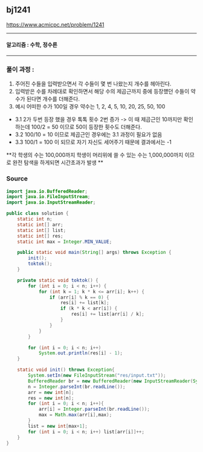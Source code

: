 ## bj1241 

https://www.acmicpc.net/problem/1241

---

#### 알고리즘 : 수학, 정수론

---
### 풀이 과정 : 
1. 주어진 수들을 입력받으면서 각 수들이 몇 번 나왔는지 개수를 헤아린다.
2. 입력받은 수를 차례대로 확인하면서 해당 수의 제곱근까지 중에 등장헀던 수들이 약수가 된다면 개수를 더해준다. 
3. 예시 어떠한 수가 100일 경우 약수는 1, 2, 4, 5, 10, 20, 25, 50, 100
  - 3.1 2가 두번 등장 했을 경우 톡톡 횟수 2번 증가 -> 이 때 제곱근인 10까지만 확인하는데 100/2 = 50 이므로 50이 등장한 횟수도 더해준다.
  - 3.2 100/10 = 10 이므로 제곱근인 경우에는 3.1 과정이 필요가 없음
  - 3.3 100/1 = 100 이 되므로 자기 자신도 세어주기 때문에 결과에서는 -1 


**각 학생의 수는 100,000까지 학생이 머리위에 쓸 수 있는 수는 1,000,000까지 이므로 완전 탐색을 하게되면 시간초과가 발생 **


### Source
```java
import java.io.BufferedReader;
import java.io.FileInputStream;
import java.io.InputStreamReader;

public class solution {
	static int n;
	static int[] arr;
	static int[] list;
	static int[] res;
	static int max = Integer.MIN_VALUE;

	public static void main(String[] args) throws Exception {
		init();
		toktok();
	}

	private static void toktok() {
		for (int i = 0; i < n; i++) {
			for (int k = 1; k * k <= arr[i]; k++) {
				if (arr[i] % k == 0) {
					res[i] += list[k];
					if (k * k < arr[i]) {
						res[i] += list[arr[i] / k];
					}
				}
			}
		}

		for (int i = 0; i < n; i++)
			System.out.println(res[i] - 1);
	}

	static void init() throws Exception{
		System.setIn(new FileInputStream("res/input.txt"));
		BufferedReader br = new BufferedReader(new InputStreamReader(System.in));
		n = Integer.parseInt(br.readLine());
		arr = new int[n];
		res = new int[n];
		for (int i = 0; i < n; i++){
			arr[i] = Integer.parseInt(br.readLine());
			max = Math.max(arr[i],max);
		}
		list = new int[max+1];
		for (int i = 0; i < n; i++) list[arr[i]]++;
	}
}


```
